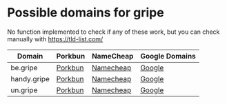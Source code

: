 # Possible domains for gripe

No function implemented to check if any of these work, but you can check manually with https://tld-list.com/

| Domain | Porkbun | NameCheap | Google Domains |
|---|---|---|---|
| be.gripe | [Porkbun](https://porkbun.com/checkout/search?prb=e814663da1&tlds=&idnLanguage=&search=search&q=be.gripe) | [Namecheap](https://www.namecheap.com/domains/registration/results/?domain=be.gripe) | [Google](https://domains.google.com/registrar/search?searchTerm=be.gripe) |
| handy.gripe | [Porkbun](https://porkbun.com/checkout/search?prb=e814663da1&tlds=&idnLanguage=&search=search&q=handy.gripe) | [Namecheap](https://www.namecheap.com/domains/registration/results/?domain=handy.gripe) | [Google](https://domains.google.com/registrar/search?searchTerm=handy.gripe) |
| un.gripe | [Porkbun](https://porkbun.com/checkout/search?prb=e814663da1&tlds=&idnLanguage=&search=search&q=un.gripe) | [Namecheap](https://www.namecheap.com/domains/registration/results/?domain=un.gripe) | [Google](https://domains.google.com/registrar/search?searchTerm=un.gripe) |
